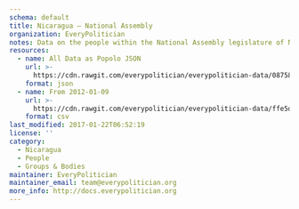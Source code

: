 ```yaml
---
schema: default
title: Nicaragua — National Assembly
organization: EveryPolitician
notes: Data on the people within the National Assembly legislature of Nicaragua.
resources:
  - name: All Data as Popolo JSON
    url: >-
      https://cdn.rawgit.com/everypolitician/everypolitician-data/087588fe646c7acc0897b11f67511ebf660ddd73/data/Nicaragua/Asamblea/ep-popolo-v1.0.json
    format: json
  - name: From 2012-01-09
    url: >-
      https://cdn.rawgit.com/everypolitician/everypolitician-data/ffe5d82b98642ff3d08119573480163fd9404078/data/Nicaragua/Asamblea/term-2012.csv
    format: csv
last_modified: 2017-01-22T06:52:19
license: ''
category:
  - Nicaragua
  - People
  - Groups & Bodies
maintainer: EveryPolitician
maintainer_email: team@everypolitician.org
more_info: http://docs.everypolitician.org
---
```

